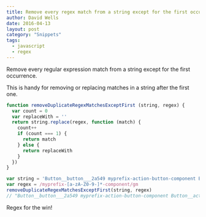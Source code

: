 ```yaml
---
title: Remove every regex match from a string except for the first occurrence with JavaScript
author: David Wells
date: 2016-04-13
layout: post
category: "Snippets"
tags:
  - javascript
  - regex
---
```


Remove every regular expression match from a string except for the first occurrence.

This is handy for removing or replacing matches in a string after the first one.

```js
function removeDuplicateRegexMatchesExceptFirst (string, regex) {
  var count = 0
  var replaceWith = ''
  return string.replace(regex, function (match) {
    count++
    if (count === 1) {
      return match
    } else {
      return replaceWith
    }
  })
}

var string = 'Button__button___2a549 myprefix-action-button-component Button__action___3EoEX myprefix-button-component'
var regex = /myprefix-[a-zA-Z0-9-]*-component/gm
removeDuplicateRegexMatchesExceptFirst(string, regex)
// "Button__button___2a549 myprefix-action-button-component Button__action___3EoEX "
```

Regex for the win!
